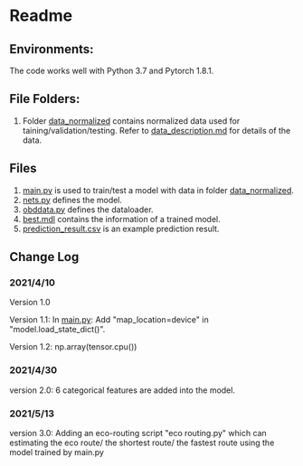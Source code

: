 # Readme

## Environments:

The code works well with Python 3.7 and Pytorch 1.8.1.

## File Folders:

1. Folder [data_normalized](https://github.com/Trenchant-ymz/DeepLearning/tree/master/data_normalized) contains normalized data used for taining/validation/testing. Refer to [data_description.md](https://github.com/Trenchant-ymz/DeepLearning/blob/master/data_normalized/data_description.md) for details of the data.

## Files

1. [main.py](https://github.com/Trenchant-ymz/DeepLearning/blob/master/main.py) is used to train/test a model with data in folder [data_normalized](https://github.com/Trenchant-ymz/DeepLearning/tree/master/data_normalized).
2. [nets.py](https://github.com/Trenchant-ymz/DeepLearning/blob/master/nets.py) defines the model.
3. [obddata.py](https://github.com/Trenchant-ymz/DeepLearning/blob/master/obddata.py) defines the dataloader.
4. [best.mdl](https://github.com/Trenchant-ymz/DeepLearning/blob/master/best.mdl) contains the information of a trained model.
5. [prediction_result.csv](https://github.com/Trenchant-ymz/DeepLearning/blob/master/prediction_result.csv) is an example prediction result. 



Change Log
-----

### 2021/4/10
Version 1.0

Version 1.1: In [main.py](https://github.com/Trenchant-ymz/DeepLearning/blob/master/main.py): Add "map_location=device" in "model.load_state_dict()".

Version 1.2: np.array(tensor.cpu())

### 2021/4/30
version 2.0: 6 categorical features are added into the model.

### 2021/5/13
version 3.0: Adding an eco-routing script "eco routing.py" which can estimating the eco route/ the shortest route/ the fastest route using the model trained by main.py
